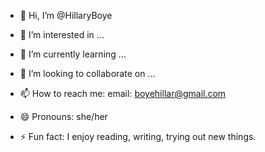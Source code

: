 - 👋 Hi, I’m @HillaryBoye
- 👀 I’m interested in ...
- 🌱 I’m currently learning ...
- 💞️ I’m looking to collaborate on ...
- 📫 How to reach me: email: boyehillar@gmail.com

- 😄 Pronouns: she/her
- ⚡ Fun fact: I enjoy reading, writing, trying out new things. 
